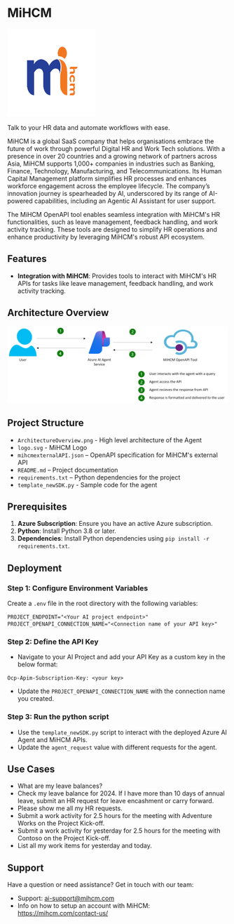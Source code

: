 # MiHCM
<p align="left">
  <img src="./logo.svg" alt="Logo" width="200" height="200">
</p>

Talk to your HR data and automate workflows with ease.

MiHCM is a global SaaS company that helps organisations embrace the future of work through powerful Digital HR and Work Tech solutions. With a presence in over 20 countries and a growing network of partners across Asia, MiHCM supports 1,000+ companies in industries such as Banking, Finance, Technology, Manufacturing, and Telecommunications. Its Human Capital Management platform simplifies HR processes and enhances workforce engagement across the employee lifecycle. The company’s innovation journey is spearheaded by AI, underscored by its range of AI-powered capabilities, including an Agentic AI Assistant for user support.

The MiHCM OpenAPI tool enables seamless integration with MiHCM's HR functionalities, such as leave management, feedback handling, and work activity tracking. These tools are designed to simplify HR operations and enhance productivity by leveraging MiHCM's robust API ecosystem.

## Features
- **Integration with MiHCM**: Provides tools to interact with MiHCM's HR APIs for tasks like leave management, feedback handling, and work activity tracking.

## Architecture Overview
![Architecture Overview](./ArchitectureOverview.png)

## Project Structure
- `ArchitectureOverview.png` - High level architecture of the Agent
- `logo.svg` - MiHCM Logo
- `mihcmexternalAPI.json` – OpenAPI specification for MiHCM's external API  
- `README.md` – Project documentation  
- `requirements.txt` – Python dependencies for the project  
- `template_newSDK.py` -  Sample code for the agent 

## Prerequisites

1. **Azure Subscription**: Ensure you have an active Azure subscription.
2. **Python**: Install Python 3.8 or later.
3. **Dependencies**: Install Python dependencies using `pip install -r requirements.txt`.

## Deployment

### Step 1: Configure Environment Variables

Create a `.env` file in the root directory with the following variables:

```properties
PROJECT_ENDPOINT="<Your AI project endpoint>"
PROJECT_OPENAPI_CONNECTION_NAME="<Connection name of your API key>"
```

### Step 2: Define the API Key 
- Navigate to your AI Project and add your API Key as a custom key in the below format:
```
Ocp-Apim-Subscription-Key: <your key>
```
- Update the `PROJECT_OPENAPI_CONNECTION_NAME` with the connection name you created.

### Step 3: Run the python script
- Use the `template_newSDK.py` script to interact with the deployed Azure AI Agent and MiHCM APIs.
- Update the `agent_request` value with different requests for the agent.

## Use Cases 
- What are my leave balances?
- Check my leave balance for 2024. If I have more than 10 days of annual leave, submit an HR request for leave encashment or carry forward.
- Please show me all my HR requests.
- Submit a work activity for 2.5 hours for the meeting with Adventure Works on the Project Kick-off.
- Submit a work activity for yesterday for 2.5 hours for the meeting with Contoso on the Project Kick-off.
- List all my work items for yesterday and today.

## Support
Have a question or need assistance? Get in touch with our team:
- Support: ai-support@mihcm.com
- Info on how to setup an account with MiHCM: https://mihcm.com/contact-us/ 